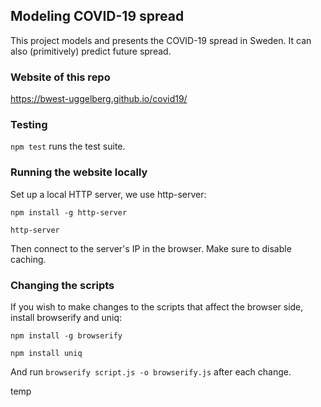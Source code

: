 ## Modeling COVID-19 spread
This project models and presents the COVID-19 spread in Sweden.
It can also (primitively) predict future spread.

### Website of this repo
https://bwest-uggelberg.github.io/covid19/

### Testing
`npm test` runs the test suite.

### Running the website locally
Set up a local HTTP server, we use http-server:

`npm install -g http-server`

`http-server`

Then connect to the server's IP in the browser.
Make sure to disable caching.

### Changing the scripts
If you wish to make changes to the scripts that affect the browser side,
install browserify and uniq:

`npm install -g browserify`

`npm install uniq`

And run `browserify script.js -o browserify.js` after each change.

temp
